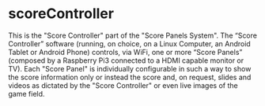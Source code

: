 # scoreController
This is the "Score Controller" part of the "Score Panels System".
The “Score Controller” software (running, on choice, on a Linux Computer, an Android Tablet or Android Phone)
controls, via WiFi, one or more “Score Panels” (composed by a Raspberry Pi3 connected to a HDMI capable monitor or TV).
Each "Score Panel" is individually configurable in such a way to show the score information only or instead the score
and, on request, slides and videos as dictated by the "Score Controller" or even live images of the game field.
